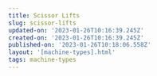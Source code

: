 ```yaml
---
title: Scissor Lifts
slug: scissor-lifts
updated-on: '2023-01-26T10:16:39.245Z'
created-on: '2023-01-26T10:16:39.245Z'
published-on: '2023-01-26T10:18:06.558Z'
layout: '[machine-types].html'
tags: machine-types
---
```



